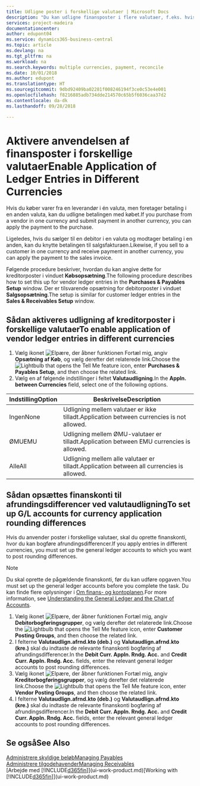 ```yaml
---
title: Udligne poster i forskellige valutaer | Microsoft Docs
description: "Du kan udligne finansposter i flere valutaer, f.eks. hvis du sælger i én valuta og modtager betaling i en anden."
services: project-madeira
documentationcenter: 
author: edupont04
ms.service: dynamics365-business-central
ms.topic: article
ms.devlang: na
ms.tgt_pltfrm: na
ms.workload: na
ms.search.keywords: multiple currencies, payment, reconcile
ms.date: 10/01/2018
ms.author: edupont
ms.translationtype: HT
ms.sourcegitcommit: 9dbd92409ba02281f008246194f3ce0c53e4e001
ms.openlocfilehash: f8216885adb734dde214570c65b5f6036caa37d2
ms.contentlocale: da-dk
ms.lasthandoff: 09/28/2018

---
```

# <a name="enable-application-of-ledger-entries-in-different-currencies"></a><span data-ttu-id="e3647-103">Aktivere anvendelsen af finansposter i forskellige valutaer</span><span class="sxs-lookup"><span data-stu-id="e3647-103">Enable Application of Ledger Entries in Different Currencies</span></span>
<span data-ttu-id="e3647-104">Hvis du køber varer fra en leverandør i én valuta, men foretager betaling i en anden valuta, kan du udligne betalingen med købet.</span><span class="sxs-lookup"><span data-stu-id="e3647-104">If you purchase from a vendor in one currency and submit payment in another currency, you can apply the payment to the purchase.</span></span>

<span data-ttu-id="e3647-105">Ligeledes, hvis du sælger til en debitor i en valuta og modtager betaling i en anden, kan du knytte betalingen til salgsfakturaen.</span><span class="sxs-lookup"><span data-stu-id="e3647-105">Likewise, if you sell to a customer in one currency and receive payment in another currency, you can apply the payment to the sales invoice.</span></span>

<span data-ttu-id="e3647-106">Følgende procedure beskriver, hvordan du kan angive dette for kreditorposter i vinduet **Købsopsætning**.</span><span class="sxs-lookup"><span data-stu-id="e3647-106">The following procedure describes how to set this up for vendor ledger entries in the **Purchases & Payables Setup** window.</span></span> <span data-ttu-id="e3647-107">Der er tilsvarende opsætning for debitorposter i vinduet **Salgsopsætning**.</span><span class="sxs-lookup"><span data-stu-id="e3647-107">The setup is similar for customer ledger entries in the **Sales & Receivables Setup** window.</span></span>

## <a name="to-enable-application-of-vendor-ledger-entries-in-different-currencies"></a><span data-ttu-id="e3647-108">Sådan aktiveres udligning af kreditorposter i forskellige valutaer</span><span class="sxs-lookup"><span data-stu-id="e3647-108">To enable application of vendor ledger entries in different currencies</span></span>
1. <span data-ttu-id="e3647-109">Vælg ikonet ![Elpære, der åbner funktionen Fortæl mig](media/ui-search/search_small.png "Fortæl mig, hvad du vil foretage dig"), angiv **Opsætning af Køb**, og vælg derefter det relaterede link.</span><span class="sxs-lookup"><span data-stu-id="e3647-109">Choose the ![Lightbulb that opens the Tell Me feature](media/ui-search/search_small.png "Tell me what you want to do") icon, enter **Purchases & Payables Setup**, and then choose the related link.</span></span>
2. <span data-ttu-id="e3647-110">Vælg en af følgende indstillinger i feltet **Valutaudligning**.</span><span class="sxs-lookup"><span data-stu-id="e3647-110">In the **Appln. between Currencies** field, select one of the following options.</span></span>

| <span data-ttu-id="e3647-111">Indstilling</span><span class="sxs-lookup"><span data-stu-id="e3647-111">Option</span></span> | <span data-ttu-id="e3647-112">Beskrivelse</span><span class="sxs-lookup"><span data-stu-id="e3647-112">Description</span></span> |
| --- | --- |
| <span data-ttu-id="e3647-113">Ingen</span><span class="sxs-lookup"><span data-stu-id="e3647-113">None</span></span> |<span data-ttu-id="e3647-114">Udligning mellem valutaer er ikke tilladt.</span><span class="sxs-lookup"><span data-stu-id="e3647-114">Application between currencies is not allowed.</span></span> |
| <span data-ttu-id="e3647-115">ØMU</span><span class="sxs-lookup"><span data-stu-id="e3647-115">EMU</span></span> |<span data-ttu-id="e3647-116">Udligning mellem ØMU-valutaer er tilladt.</span><span class="sxs-lookup"><span data-stu-id="e3647-116">Application between EMU currencies is allowed.</span></span> |
| <span data-ttu-id="e3647-117">Alle</span><span class="sxs-lookup"><span data-stu-id="e3647-117">All</span></span> |<span data-ttu-id="e3647-118">Udligning mellem alle valutaer er tilladt.</span><span class="sxs-lookup"><span data-stu-id="e3647-118">Application between all currencies is allowed.</span></span> |

## <a name="to-set-up-gl-accounts-for-currency-application-rounding-differences"></a><span data-ttu-id="e3647-119">Sådan opsættes finanskonti til afrundingsdifferencer ved valutaudligning</span><span class="sxs-lookup"><span data-stu-id="e3647-119">To set up G/L accounts for currency application rounding differences</span></span>  
<span data-ttu-id="e3647-120">Hvis du anvender poster i forskellige valutaer, skal du oprette finanskonti, hvor du kan bogføre afrundingsdifferencer.</span><span class="sxs-lookup"><span data-stu-id="e3647-120">If you apply entries in different currencies, you must set up the general ledger accounts to which you want to post rounding differences.</span></span>  

> [!NOTE]  
>  <span data-ttu-id="e3647-121">Du skal oprette de pågældende finanskonti, før du kan udføre opgaven.</span><span class="sxs-lookup"><span data-stu-id="e3647-121">You must set up the general ledger accounts before you complete the task.</span></span> <span data-ttu-id="e3647-122">Du kan finde flere oplysninger i [Om finans- og kontoplanen](finance-general-ledger.md).</span><span class="sxs-lookup"><span data-stu-id="e3647-122">For more information, see [Understanding the General Ledger and the Chart of Accounts](finance-general-ledger.md).</span></span>

1. <span data-ttu-id="e3647-123">Vælg ikonet ![Elpære, der åbner funktionen Fortæl mig](media/ui-search/search_small.png "Fortæl mig, hvad du vil foretage dig"), angiv **Debitorbogføringsgrupper**, og vælg derefter det relaterede link.</span><span class="sxs-lookup"><span data-stu-id="e3647-123">Choose the ![Lightbulb that opens the Tell Me feature](media/ui-search/search_small.png "Tell me what you want to do") icon, enter **Customer Posting Groups**, and then choose the related link.</span></span>  
2. <span data-ttu-id="e3647-124">I felterne **Valutaudlign.afrnd.kto (deb.)** og **Valutaudlign.afrnd.kto (kre.)** skal du indtaste de relevante finanskonti bogføring af afrundingsdifferencer.</span><span class="sxs-lookup"><span data-stu-id="e3647-124">In the **Debit Curr. Appln. Rndg. Acc.** and **Credit Curr. Appln. Rndg. Acc.** fields, enter the relevant general ledger accounts to post rounding differences.</span></span>  
3. <span data-ttu-id="e3647-125">Vælg ikonet ![Elpære, der åbner funktionen Fortæl mig](media/ui-search/search_small.png "Fortæl mig, hvad du vil foretage dig"), angiv **Kreditorbogføringsgrupper**, og vælg derefter det relaterede link.</span><span class="sxs-lookup"><span data-stu-id="e3647-125">Choose the ![Lightbulb that opens the Tell Me feature](media/ui-search/search_small.png "Tell me what you want to do") icon, enter **Vendor Posting Groups**, and then choose the related link.</span></span>  
4. <span data-ttu-id="e3647-126">I felterne **Valutaudlign.afrnd.kto (deb.)** og **Valutaudlign.afrnd.kto (kre.)** skal du indtaste de relevante finanskonti bogføring af afrundingsdifferencer.</span><span class="sxs-lookup"><span data-stu-id="e3647-126">In the **Debit Curr. Appln. Rndg. Acc.** and **Credit Curr. Appln. Rndg. Acc.** fields, enter the relevant general ledger accounts to post rounding differences.</span></span>  

## <a name="see-also"></a><span data-ttu-id="e3647-127">Se også</span><span class="sxs-lookup"><span data-stu-id="e3647-127">See Also</span></span>
[<span data-ttu-id="e3647-128">Administrere skyldige beløb</span><span class="sxs-lookup"><span data-stu-id="e3647-128">Managing Payables</span></span>](payables-manage-payables.md)  
[<span data-ttu-id="e3647-129">Administrere tilgodehavender</span><span class="sxs-lookup"><span data-stu-id="e3647-129">Managing Receivables</span></span>](receivables-manage-receivables.md)  
<span data-ttu-id="e3647-130">[Arbejde med [!INCLUDE[d365fin](includes/d365fin_md.md)]](ui-work-product.md)</span><span class="sxs-lookup"><span data-stu-id="e3647-130">[Working with [!INCLUDE[d365fin](includes/d365fin_md.md)]](ui-work-product.md)</span></span>

